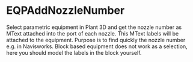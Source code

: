 # EQPAddNozzleNumber
Select parametric equipment in Plant 3D and get the nozzle number as MText attached into the port of each nozzle. This MText labels will be attached to the equipment. Purpose is to find quickly the nozzle number e.g. in Navisworks.
Block based equipment does not work as a selection, here you should model the labels in the block yourself.
